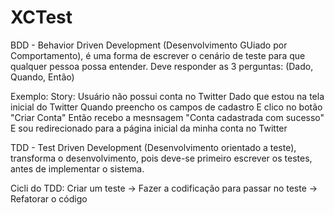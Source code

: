 # XCTest


BDD - Behavior Driven Development (Desenvolvimento GUiado por Comportamento), é uma forma de escrever o cenário de teste para que qualquer pessoa possa entender. Deve responder as 3 perguntas: (Dado, Quando, Então)

Exemplo: 
Story: Usuário não possui conta no Twitter
Dado que estou na tela inicial do Twitter
Quando preencho os campos de cadastro
E clico no botão "Criar Conta"
Então recebo a mesnsagem "Conta cadastrada com sucesso"
E sou redirecionado para a página inicial da minha conta no Twitter


TDD - Test Driven Development (Desenvolvimento orientado a teste), transforma o desenvolvimento, pois deve-se primeiro escrever os testes, antes de implementar o sistema.

Cicli do TDD: Criar um teste -> Fazer a codificação para passar no teste -> Refatorar o código
